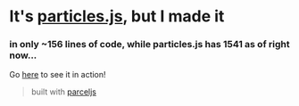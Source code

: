 # It's [particles.js](https://vincentgarreau.com/particles.js/), but I made it
### in only ~156 lines of code, while particles.js has 1541 as of right now...

Go [here](leoriether.github.io/leos-particles-js/) to see it in action!

> built with [parceljs](https://parceljs.org/)